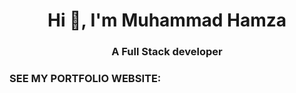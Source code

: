 <h1 align="center">Hi 👋, I'm Muhammad Hamza</h1>
<h3 align="center">A Full Stack developer</h3>

<h3 align="left">SEE MY PORTFOLIO WEBSITE:</h3>

<p>
  <a href="https://www.muhammadhamzafaisal.netlify.app"></a>
    </p>
